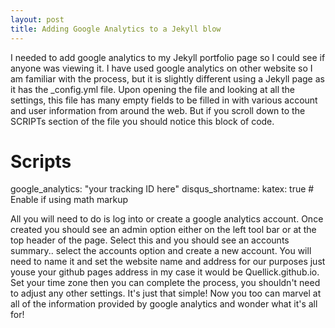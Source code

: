 ```yaml
---
layout: post
title: Adding Google Analytics to a Jekyll blow
---
```


I needed to add google analytics to my Jekyll portfolio page so I could see if anyone was viewing it.  I have used google analytics on other website so I am familiar with the process,  but it is slightly different using a Jekyll page as it has the _config.yml file.  Upon opening the file and looking at all the settings, this file has many empty fields to be filled in with various account and user information from around the web.  But if you scroll down to the SCRIPTs section of the file you should notice this block of code.

# Scripts
  google_analytics: "your tracking ID here"
  disqus_shortname:
  katex: true # Enable if using math markup

All you will need to do is log into or create a google analytics account.  Once created you should see an admin option either on the left tool bar or at the top header of the page.  Select this and you should see an accounts summary.. select the accounts option and create a new account.  You will need to name it and set the website name and address for our purposes just youse your github pages address in my case it would be Quellick.github.io.  Set your time zone then you can complete the process, you shouldn't need to adjust any other settings.  It's just that simple!  Now you too can marvel at all of the information provided by google analytics and wonder what it's all for!
